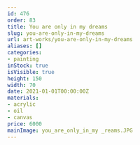 ```yaml
---
id: 476
order: 83
title: You are only in my dreams
slug: you-are-only-in-my-dreams
url: art-works/you-are-only-in-my-dreams
aliases: []
categories:
- painting
inStock: true
isVisible: true
height: 150
width: 70
date: 2021-01-01T00:00:00Z
materials:
- acrylic
- oil
- canvas
price: 6000
mainImage: you_are_only_in_my _reams.JPG
---
```

